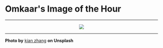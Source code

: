 # Omkaar's Image of the Hour

---

<div align="center">

<a href="https://unsplash.com/photos/a-little-girl-rides-a-donkey-statue-Cf6cZa8EJgE">
  <img src="https://images.unsplash.com/photo-1743943324356-a48dc4bdbfa0?crop=entropy&cs=tinysrgb&fit=max&fm=jpg&ixid=M3w3NjA2Nzh8MHwxfHJhbmRvbXx8fHx8fHx8fDE3NTE4ODk2MDB8&ixlib=rb-4.1.0&q=80&w=1080" style="max-width:100%; height:auto;">
</a>



</div>

---

**Photo by** [kian zhang](https://unsplash.com/@hellokian) **on Unsplash**

